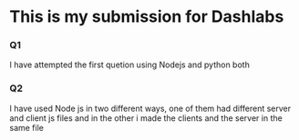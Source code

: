 <h1>This is my submission for Dashlabs </h1> 
<h3>Q1 </h3> I have attempted the first quetion using Nodejs and python both
<h3>Q2 </h3> I have used Node js in two different ways, one of them had different server and client js files and in the other i made the clients and the server in the same file
